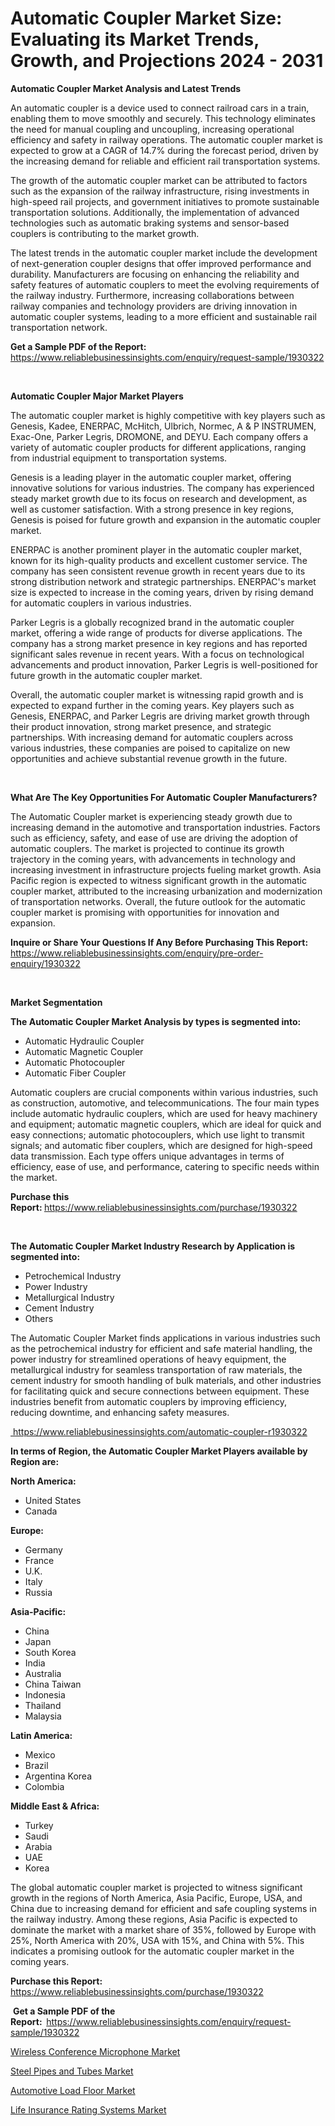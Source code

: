 <p><h1>Automatic Coupler Market Size: Evaluating its Market Trends, Growth, and Projections 2024 - 2031</h1></p><p><strong>Automatic Coupler Market Analysis and Latest Trends</strong></p>
<p><p>An automatic coupler is a device used to connect railroad cars in a train, enabling them to move smoothly and securely. This technology eliminates the need for manual coupling and uncoupling, increasing operational efficiency and safety in railway operations. The automatic coupler market is expected to grow at a CAGR of 14.7% during the forecast period, driven by the increasing demand for reliable and efficient rail transportation systems.</p><p>The growth of the automatic coupler market can be attributed to factors such as the expansion of the railway infrastructure, rising investments in high-speed rail projects, and government initiatives to promote sustainable transportation solutions. Additionally, the implementation of advanced technologies such as automatic braking systems and sensor-based couplers is contributing to the market growth.</p><p>The latest trends in the automatic coupler market include the development of next-generation coupler designs that offer improved performance and durability. Manufacturers are focusing on enhancing the reliability and safety features of automatic couplers to meet the evolving requirements of the railway industry. Furthermore, increasing collaborations between railway companies and technology providers are driving innovation in automatic coupler systems, leading to a more efficient and sustainable rail transportation network.</p></p>
<p><strong>Get a Sample PDF of the Report:&nbsp;</strong> <a href="https://www.reliablebusinessinsights.com/enquiry/request-sample/1930322">https://www.reliablebusinessinsights.com/enquiry/request-sample/1930322</a></p>
<p>&nbsp;</p>
<p><strong>Automatic Coupler Major Market Players</strong></p>
<p><p>The automatic coupler market is highly competitive with key players such as Genesis, Kadee, ENERPAC, McHitch, Ulbrich, Normec, A & P INSTRUMEN, Exac-One, Parker Legris, DROMONE, and DEYU. Each company offers a variety of automatic coupler products for different applications, ranging from industrial equipment to transportation systems.</p><p>Genesis is a leading player in the automatic coupler market, offering innovative solutions for various industries. The company has experienced steady market growth due to its focus on research and development, as well as customer satisfaction. With a strong presence in key regions, Genesis is poised for future growth and expansion in the automatic coupler market.</p><p>ENERPAC is another prominent player in the automatic coupler market, known for its high-quality products and excellent customer service. The company has seen consistent revenue growth in recent years due to its strong distribution network and strategic partnerships. ENERPAC's market size is expected to increase in the coming years, driven by rising demand for automatic couplers in various industries.</p><p>Parker Legris is a globally recognized brand in the automatic coupler market, offering a wide range of products for diverse applications. The company has a strong market presence in key regions and has reported significant sales revenue in recent years. With a focus on technological advancements and product innovation, Parker Legris is well-positioned for future growth in the automatic coupler market.</p><p>Overall, the automatic coupler market is witnessing rapid growth and is expected to expand further in the coming years. Key players such as Genesis, ENERPAC, and Parker Legris are driving market growth through their product innovation, strong market presence, and strategic partnerships. With increasing demand for automatic couplers across various industries, these companies are poised to capitalize on new opportunities and achieve substantial revenue growth in the future.</p></p>
<p>&nbsp;</p>
<p><strong>What Are The Key Opportunities For Automatic Coupler Manufacturers?</strong></p>
<p><p>The Automatic Coupler market is experiencing steady growth due to increasing demand in the automotive and transportation industries. Factors such as efficiency, safety, and ease of use are driving the adoption of automatic couplers. The market is projected to continue its growth trajectory in the coming years, with advancements in technology and increasing investment in infrastructure projects fueling market growth. Asia Pacific region is expected to witness significant growth in the automatic coupler market, attributed to the increasing urbanization and modernization of transportation networks. Overall, the future outlook for the automatic coupler market is promising with opportunities for innovation and expansion.</p></p>
<p><strong>Inquire or Share Your Questions If Any Before Purchasing This Report:</strong> <a href="https://www.reliablebusinessinsights.com/enquiry/pre-order-enquiry/1930322">https://www.reliablebusinessinsights.com/enquiry/pre-order-enquiry/1930322</a></p>
<p>&nbsp;</p>
<p><strong>Market Segmentation</strong></p>
<p><strong>The Automatic Coupler Market Analysis by types is segmented into:</strong></p>
<p><ul><li>Automatic Hydraulic Coupler</li><li>Automatic Magnetic Coupler</li><li>Automatic Photocoupler</li><li>Automatic Fiber Coupler</li></ul></p>
<p><p>Automatic couplers are crucial components within various industries, such as construction, automotive, and telecommunications. The four main types include automatic hydraulic couplers, which are used for heavy machinery and equipment; automatic magnetic couplers, which are ideal for quick and easy connections; automatic photocouplers, which use light to transmit signals; and automatic fiber couplers, which are designed for high-speed data transmission. Each type offers unique advantages in terms of efficiency, ease of use, and performance, catering to specific needs within the market.</p></p>
<p><strong>Purchase this Report:&nbsp;</strong><a href="https://www.reliablebusinessinsights.com/purchase/1930322">https://www.reliablebusinessinsights.com/purchase/1930322</a></p>
<p>&nbsp;</p>
<p><strong>The Automatic Coupler Market Industry Research by Application is segmented into:</strong></p>
<p><ul><li>Petrochemical Industry</li><li>Power Industry</li><li>Metallurgical Industry</li><li>Cement Industry</li><li>Others</li></ul></p>
<p><p>The Automatic Coupler Market finds applications in various industries such as the petrochemical industry for efficient and safe material handling, the power industry for streamlined operations of heavy equipment, the metallurgical industry for seamless transportation of raw materials, the cement industry for smooth handling of bulk materials, and other industries for facilitating quick and secure connections between equipment. These industries benefit from automatic couplers by improving efficiency, reducing downtime, and enhancing safety measures.</p></p>
<p><a href="https://www.reliablebusinessinsights.com/automatic-coupler-r1930322">&nbsp;https://www.reliablebusinessinsights.com/automatic-coupler-r1930322</a></p>
<p><strong>In terms of Region, the Automatic Coupler Market Players available by Region are:</strong></p>
<p>
    <p> <strong> North America: </strong>
        <ul>
            <li>United States</li>
            <li>Canada</li>
        </ul>
        </p> 
    <p> <strong> Europe: </strong>
        <ul>
            <li>Germany</li>
            <li>France</li>
            <li>U.K.</li>
            <li>Italy</li>
            <li>Russia</li>
        </ul>
        </p> 
    <p> <strong> Asia-Pacific: </strong>
        <ul>
            <li>China</li>
            <li>Japan</li>
            <li>South Korea</li>
            <li>India</li>
            <li>Australia</li>
            <li>China Taiwan</li>
            <li>Indonesia</li>
            <li>Thailand</li>
            <li>Malaysia</li>
        </ul>
        </p> 
    <p> <strong> Latin America: </strong>
        <ul>
            <li>Mexico</li>
            <li>Brazil</li>
            <li>Argentina Korea</li>
            <li>Colombia</li>
        </ul>
        </p> 
    <p> <strong> Middle East & Africa: </strong>
        <ul>
            <li>Turkey</li>
            <li>Saudi</li>
            <li>Arabia</li>
            <li>UAE</li>
            <li>Korea</li>
        </ul>
    </p>
    </p>
<p><p>The global automatic coupler market is projected to witness significant growth in the regions of North America, Asia Pacific, Europe, USA, and China due to increasing demand for efficient and safe coupling systems in the railway industry. Among these regions, Asia Pacific is expected to dominate the market with a market share of 35%, followed by Europe with 25%, North America with 20%, USA with 15%, and China with 5%. This indicates a promising outlook for the automatic coupler market in the coming years.</p></p>
<p><strong>Purchase this Report: </strong><a href="https://www.reliablebusinessinsights.com/purchase/1930322">https://www.reliablebusinessinsights.com/purchase/1930322</a></p>
<p>&nbsp;<strong>Get a Sample PDF of the Report:&nbsp;&nbsp;</strong><a href="https://www.reliablebusinessinsights.com/enquiry/request-sample/1930322">https://www.reliablebusinessinsights.com/enquiry/request-sample/1930322</a></p>
<p><strong></strong></p>
<p><p><a href="https://github.com/lukmanduiky01/Market-Research-Report-List-1/blob/main/wireless-conference-microphone-market.md">Wireless Conference Microphone Market</a></p><p><a href="https://www.linkedin.com/pulse/global-steel-pipes-tubes-market-focus-application-end-use-ptyye">Steel Pipes and Tubes Market</a></p><p><a href="https://www.linkedin.com/pulse/automotive-load-floor-market-size-share-analysis-growth-trends-pa0cf">Automotive Load Floor Market</a></p><p><a href="https://github.com/theanastasiyah/Market-Research-Report-List-1/blob/main/life-insurance-rating-systems-market.md">Life Insurance Rating Systems Market</a></p></p>